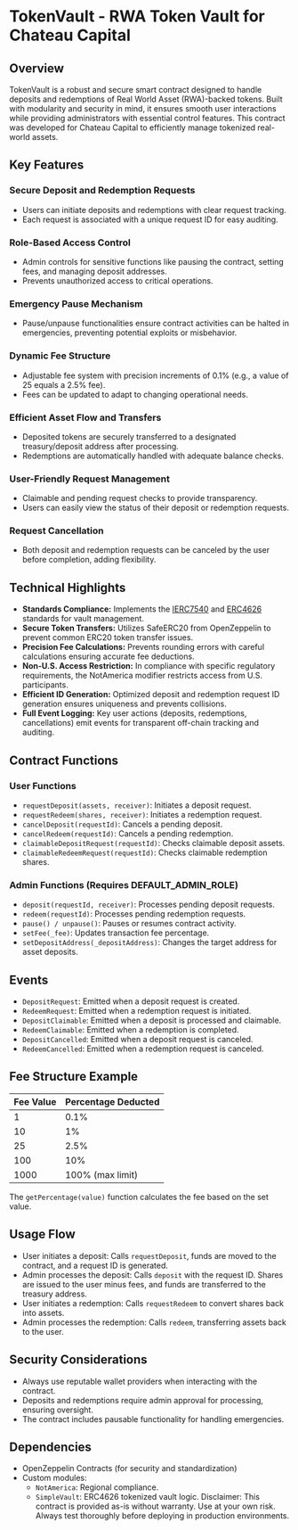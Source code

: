 # TokenVault - RWA Token Vault for Chateau Capital
## Overview
TokenVault is a robust and secure smart contract designed to handle deposits and redemptions of Real World Asset (RWA)-backed tokens. Built with modularity and security in mind, it ensures smooth user interactions while providing administrators with essential control features. This contract was developed for Chateau Capital to efficiently manage tokenized real-world assets.
## Key Features
### Secure Deposit and Redemption Requests
- Users can initiate deposits and redemptions with clear request tracking.
- Each request is associated with a unique request ID for easy auditing.
### Role-Based Access Control
- Admin controls for sensitive functions like pausing the contract, setting fees, and managing deposit addresses.
- Prevents unauthorized access to critical operations.
### Emergency Pause Mechanism
- Pause/unpause functionalities ensure contract activities can be halted in emergencies, preventing potential exploits or misbehavior.
### Dynamic Fee Structure
- Adjustable fee system with precision increments of 0.1% (e.g., a value of 25 equals a 2.5% fee).
- Fees can be updated to adapt to changing operational needs.
### Efficient Asset Flow and Transfers
- Deposited tokens are securely transferred to a designated treasury/deposit address after processing.
- Redemptions are automatically handled with adequate balance checks.
### User-Friendly Request Management
- Claimable and pending request checks to provide transparency.
- Users can easily view the status of their deposit or redemption requests.
### Request Cancellation
- Both deposit and redemption requests can be canceled by the user before completion, adding flexibility.
## Technical Highlights
- **Standards Compliance:**
  Implements the [IERC7540](https://eips.ethereum.org/) and [ERC4626](https://eips.ethereum.org/EIPS/eip-4626) standards for vault management.
- **Secure Token Transfers:**
  Utilizes SafeERC20 from OpenZeppelin to prevent common ERC20 token transfer issues.
- **Precision Fee Calculations:**
  Prevents rounding errors with careful calculations ensuring accurate fee deductions.
- **Non-U.S. Access Restriction:**
  In compliance with specific regulatory requirements, the NotAmerica modifier restricts access from U.S. participants.
- **Efficient ID Generation:**
  Optimized deposit and redemption request ID generation ensures uniqueness and prevents collisions.
- **Full Event Logging:**
  Key user actions (deposits, redemptions, cancellations) emit events for transparent off-chain tracking and auditing.
## Contract Functions
### User Functions
- `requestDeposit(assets, receiver)`: Initiates a deposit request.
- `requestRedeem(shares, receiver)`: Initiates a redemption request.
- `cancelDeposit(requestId)`: Cancels a pending deposit.
- `cancelRedeem(requestId)`: Cancels a pending redemption.
- `claimableDepositRequest(requestId)`: Checks claimable deposit assets.
- `claimableRedeemRequest(requestId)`: Checks claimable redemption shares.
### Admin Functions (Requires DEFAULT_ADMIN_ROLE)
- `deposit(requestId, receiver)`: Processes pending deposit requests.
- `redeem(requestId)`: Processes pending redemption requests.
- `pause() / unpause()`: Pauses or resumes contract activity.
- `setFee(_fee)`: Updates transaction fee percentage.
- `setDepositAddress(_depositAddress)`: Changes the target address for asset deposits.
## Events
- `DepositRequest`: Emitted when a deposit request is created.
- `RedeemRequest`: Emitted when a redemption request is initiated.
- `DepositClaimable`: Emitted when a deposit is processed and claimable.
- `RedeemClaimable`: Emitted when a redemption is completed.
- `DepositCancelled`: Emitted when a deposit request is canceled.
- `RedeemCancelled`: Emitted when a redemption request is canceled.
## Fee Structure Example
| Fee Value | Percentage Deducted |
|-----------|---------------------|
| 1 | 0.1% |
| 10 | 1% |
| 25 | 2.5% |
| 100 | 10% |
| 1000 | 100% (max limit) |
The `getPercentage(value)` function calculates the fee based on the set value.
## Usage Flow
- User initiates a deposit:
  Calls `requestDeposit`, funds are moved to the contract, and a request ID is generated.
- Admin processes the deposit:
  Calls `deposit` with the request ID.
  Shares are issued to the user minus fees, and funds are transferred to the treasury address.
- User initiates a redemption:
  Calls `requestRedeem` to convert shares back into assets.
- Admin processes the redemption:
  Calls `redeem`, transferring assets back to the user.
## Security Considerations
- Always use reputable wallet providers when interacting with the contract.
- Deposits and redemptions require admin approval for processing, ensuring oversight.
- The contract includes pausable functionality for handling emergencies.
## Dependencies
- OpenZeppelin Contracts (for security and standardization)
- Custom modules:
  - `NotAmerica`: Regional compliance.
  - `SimpleVault`: ERC4626 tokenized vault logic.
Disclaimer: This contract is provided as-is without warranty. Use at your own risk. Always test thoroughly before deploying in production environments.
